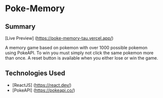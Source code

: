 # Poke-Memory

## Summary

[Live Preview] (https://poke-memory-tau.vercel.app/)

A memory game based on pokemon with over 1000 possible pokemon using PokeAPI.  To win you must simply not click the same pokemon more than once.  A reset button is available when you either lose or win the game.

## Technologies Used

- [ReactJS] (https://react.dev/)
- [PokeAPI] (https://pokeapi.co/)
